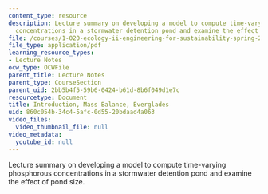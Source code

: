 ```yaml
---
content_type: resource
description: Lecture summary on developing a model to compute time-varying phosphorous
  concentrations in a stormwater detention pond and examine the effect of pond size.
file: /courses/1-020-ecology-ii-engineering-for-sustainability-spring-2008/860c054b34c45afc0d5520bdaad4a063_lec1_2.pdf
file_type: application/pdf
learning_resource_types:
- Lecture Notes
ocw_type: OCWFile
parent_title: Lecture Notes
parent_type: CourseSection
parent_uid: 2bb5b4f5-59b6-0424-b61d-8b6f049d1e7c
resourcetype: Document
title: Introduction, Mass Balance, Everglades
uid: 860c054b-34c4-5afc-0d55-20bdaad4a063
video_files:
  video_thumbnail_file: null
video_metadata:
  youtube_id: null
---
```

Lecture summary on developing a model to compute time-varying phosphorous concentrations in a stormwater detention pond and examine the effect of pond size.

